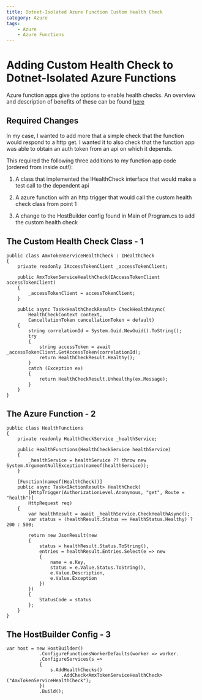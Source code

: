 ```yaml
---
title: Dotnet-Isolated Azure Function Custom Health Check
category: Azure
tags:
    - Azure
    - Azure Functions
---
```

# Adding Custom Health Check to Dotnet-Isolated Azure Functions
Azure function apps give the options to enable health checks. An overview and description of benefits of these can be found [here](https://learn.microsoft.com/en-us/azure/app-service/monitor-instances-health-check?tabs=dotnet)

## Required Changes
In my case, I wanted to add more that a simple check that the function would respond to a http get. I wanted it to also check that the function app was able to obtain an auth token from an api on which it depends.

This required the following three additions to my function app code (ordered from inside out!):

1. A class that implemented the IHealthCheck interface that would make a test call to the dependent api

2. A azure function with an http trigger that would call the custom health check class from point 1

3. A change to the HostBuilder config found in Main of Program.cs to add the custom health check

## The Custom Health Check Class - 1

````
public class AmxTokenServiceHealthCheck : IHealthCheck
{
    private readonly IAccessTokenClient _accessTokenClient;

    public AmxTokenServiceHealthCheck(IAccessTokenClient accessTokenClient)
    {
        _accessTokenClient = accessTokenClient;
    }

    public async Task<HealthCheckResult> CheckHealthAsync(
        HealthCheckContext context,
        CancellationToken cancellationToken = default)
    {
        string correlationId = System.Guid.NewGuid().ToString();
        try
        {
            string accessToken = await _accessTokenClient.GetAccessToken(correlationId);
            return HealthCheckResult.Healthy();
        }
        catch (Exception ex)
        {
            return HealthCheckResult.Unhealthy(ex.Message);
        }
    }
}
````

## The Azure Function - 2


````
public class HealthFunctions
{
    private readonly HealthCheckService _healthService;

    public HealthFunctions(HealthCheckService healthService)
    {
        _healthService = healthService ?? throw new System.ArgumentNullException(nameof(healthService));
    }

    [Function(nameof(HealthCheck))]
    public async Task<IActionResult> HealthCheck(
        [HttpTrigger(AuthorizationLevel.Anonymous, "get", Route = "health")]
        HttpRequest req)
    {
        var healthResult = await _healthService.CheckHealthAsync();
        var status = (healthResult.Status == HealthStatus.Healthy) ? 200 : 500;

        return new JsonResult(new
        {
            status = healthResult.Status.ToString(),
            entries = healthResult.Entries.Select(e => new
            {
                name = e.Key,
                status = e.Value.Status.ToString(),
                e.Value.Description,
                e.Value.Exception
            })
        })
        {
            StatusCode = status
        };
    }
}
````

## The HostBuilder Config - 3
````
var host = new HostBuilder()
            .ConfigureFunctionsWorkerDefaults(worker => worker.
            .ConfigureServices(s =>
            {
                s.AddHealthChecks()
                    .AddCheck<AmxTokenServiceHealthCheck>("AmxTokenServiceHealthCheck");
            })
            .Build();
````
